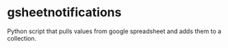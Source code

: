 # gsheetnotifications
Python script that pulls values from google spreadsheet and adds them to a collection. 
